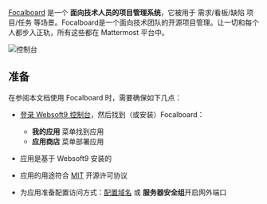[Focalboard](https://www.focalboard.com/) 是一个 **面向技术人员的项目管理系统**，它被用于 需求/看板/缺陷 项目/任务  等场景。Focalboard是一个面向技术团队的开源项目管理。让一切和每个人都步入正轨，所有这些都在 Mattermost 平台中。


![控制台](https://libs.websoft9.com/Websoft9/DocsPicture/zh/focalboard/focalboard-gui-websoft9.png)


## 准备

在参阅本文档使用 Focalboard 时，需要确保如下几点：

- [登录 Websoft9 控制台](./login-console)，然后找到（或安装）Focalboard：
  - **我的应用** 菜单找到应用 
  - **应用商店** 菜单部署应用

- 应用是基于 Websoft9 安装的


- 应用的用途符合 [MIT](https://opensource.org/licenses/MIT) 开源许可协议


- 为应用准备配置访问方式：[配置域名](./domain-set) 或 **服务器安全组**开启网外端口